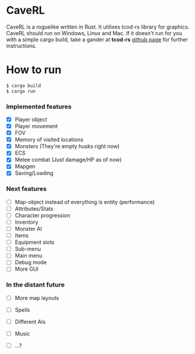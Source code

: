 # CaveRL

CaveRL is a roguelike written in Rust. It utilises tcod-rs library for graphics.
CaveRL should run on Windows, Linux and Mac. If it doesn't run for you with a simple cargo build,
take a gander at **tcod-rs** [github page][tcod] for further instructions.

# How to run
```sh
$ cargo build
$ cargo run
```

### Implemented features

- [x] Player object
- [x] Player movement
- [x] FOV
- [x] Memory of visited locations
- [x] Monsters (They're empty husks right now)
- [x] ECS
- [x] Melee combat (Just damage/HP as of now)
- [x] Mapgen
- [x] Saving/Loading

### Next features

- [ ] Map-object instead of everything is entity (performance)
- [ ] Attributes/Stats
- [ ] Character progression
- [ ] Inventory
- [ ] Monster AI
- [ ] Items
- [ ] Equipment slots
- [ ] Sub-menu
- [ ] Main menu
- [ ] Debug mode
- [ ] More GUI

### In the distant future

- [ ] More map layouts
- [ ] Spells
- [ ] Different AIs
- [ ] Music
- [ ] ...?


   [tcod]: <https://github.com/tomassedovic/tcod-rs>